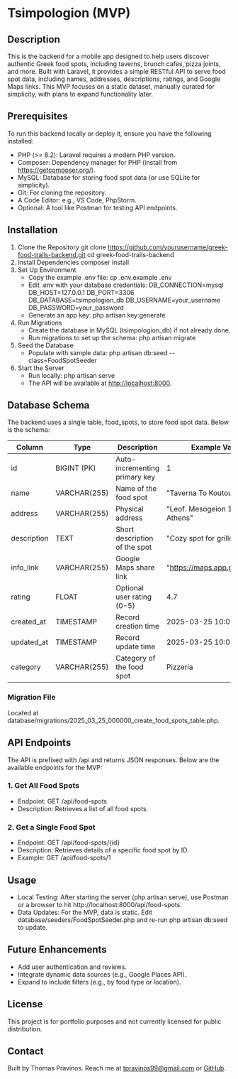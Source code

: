 # Tsimpologion (MVP)

## Description

This is the backend for a mobile app designed to help users discover authentic Greek food spots, including taverns, brunch cafes, pizza joints, and more. Built with Laravel, it provides a simple RESTful API to serve food spot data, including names, addresses, descriptions, ratings, and Google Maps links. This MVP focuses on a static dataset, manually curated for simplicity, with plans to expand functionality later.

## Prerequisites

To run this backend locally or deploy it, ensure you have the following installed:

- PHP (>= 8.2): Laravel requires a modern PHP version.
- Composer: Dependency manager for PHP (install from https://getcomposer.org/).
- MySQL: Database for storing food spot data (or use SQLite for simplicity).
- Git: For cloning the repository.
- A Code Editor: e.g., VS Code, PhpStorm.
- Optional: A tool like Postman for testing API endpoints.

## Installation

1. Clone the Repository
git clone https://github.com/yourusername/greek-food-trails-backend.git
cd greek-food-trails-backend
2. Install Dependencies
composer install
3. Set Up Environment
    - Copy the example .env file:
    cp .env.example .env
    - Edit .env with your database credentials:
    DB_CONNECTION=mysql
    DB_HOST=127.0.0.1
    DB_PORT=3306
    DB_DATABASE=tsimpologion_db
    DB_USERNAME=your_username
    DB_PASSWORD=your_password
    - Generate an app key:
    php artisan key:generate
4. Run Migrations
    - Create the database in MySQL (tsimpologion_db) if not already done.
    - Run migrations to set up the schema:
    php artisan migrate
5. Seed the Database
    - Populate with sample data:
    php artisan db:seed --class=FoodSpotSeeder
6. Start the Server
    - Run locally:
    php artisan serve
    - The API will be available at [http://localhost:8000](http://localhost:8000/).

## Database Schema

The backend uses a single table, food_spots, to store food spot data. Below is the schema:

| Column | Type | Description | Example Value |
| --- | --- | --- | --- |
| id | BIGINT (PK) | Auto-incrementing primary key | 1 |
| name | VARCHAR(255) | Name of the food spot | "Taverna To Koutouki" |
| address | VARCHAR(255) | Physical address | "Leof. Mesogeion 123, Athens" |
| description | TEXT | Short description of the spot | "Cozy spot for grilled meats" |
| info_link | VARCHAR(255) | Google Maps share link | "https://maps.app.goo.gl/xyz" |
| rating | FLOAT | Optional user rating (0-5) | 4.7 |
| created_at | TIMESTAMP | Record creation time | 2025-03-25 10:00:00 |
| updated_at | TIMESTAMP | Record update time | 2025-03-25 10:00:00 |
| category | VARCHAR(255) | Category of the food spot | Pizzeria |

### Migration File

Located at database/migrations/2025_03_25_000000_create_food_spots_table.php.

## API Endpoints

The API is prefixed with /api and returns JSON responses. Below are the available endpoints for the MVP:

### 1. Get All Food Spots

- Endpoint: GET /api/food-spots
- Description: Retrieves a list of all food spots.

### 2. Get a Single Food Spot

- Endpoint: GET /api/food-spots/{id}
- Description: Retrieves details of a specific food spot by ID.
- Example: GET /api/food-spots/1

## Usage

- Local Testing: After starting the server (php artisan serve), use Postman or a browser to hit http://localhost:8000/api/food-spots.
- Data Updates: For the MVP, data is static. Edit database/seeders/FoodSpotSeeder.php and re-run php artisan db:seed to update.

## Future Enhancements

- Add user authentication and reviews.
- Integrate dynamic data sources (e.g., Google Places API).
- Expand to include filters (e.g., by food type or location).

## License

This project is for portfolio purposes and not currently licensed for public distribution.

## Contact

Built by Thomas Pravinos. Reach me at [tpravinos99@gmail.com](mailto:tpravinos99@gmail.com) or [GitHub](https://github.com/Pravinos).